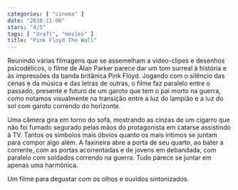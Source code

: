 ```yaml
---
categories: [ "cinema" ]
date: "2010-11-06"
stars: "4/5"
tags: [ "draft", "movies" ]
title: "Pink Floyd The Wall"
---
```

Reunindo várias filmagens que se assemelham a video-clipes e desenhos
psicodélicos, o filme de Alan Parker parece dar um tom surreal à
história e às impressões da banda britânica Pink Floyd. Jogando com
o silêncio das cenas e da música e das letras de outras, o filme faz
paralelo entre o passado, presente e futuro de um garoto que tem o pai
morto na guerra, como notamos visualmente na transição entre a luz do
lampião e a luz do sol com garoto correndo do horizonte.

Uma câmera gira em torno do sofá, mostrando as cinzas de um cigarro
que não foi fumado segurado pelas mãos do protagonista em catarse
assistindo à TV. Tantos os símbolos mais óbvios quanto os mais íntimos
se juntam para compor algo além. A faxineira abre a porta de seu quarto,
ao bater a corrente, com as portas acorrentadas e de jovens em debandada,
com paralelo com soldados correndo na guerra. Tudo parece se juntar em
apenas uma harmônica.

Um filme para degustar com os olhos e ouvidos sintonizados.

